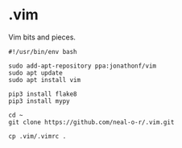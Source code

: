 # .vim

Vim bits and pieces.

```
#!/usr/bin/env bash
  
sudo add-apt-repository ppa:jonathonf/vim
sudo apt update
sudo apt install vim

pip3 install flake8
pip3 install mypy

cd ~
git clone https://github.com/neal-o-r/.vim.git

cp .vim/.vimrc .
```
